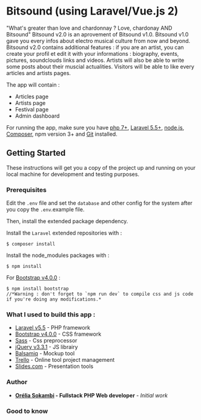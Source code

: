 # Bitsound (using Laravel/Vue.js 2) 

"What's greater than love and chardonnay ? Love, chardonay AND Bitsound" Bitsound v2.0 is an aprovement of Bitsound v1.0. Bitsound v1.0 gave you every infos about electro musical culture from now and beyond.
Bitsound v2.0 contains additional features : if you are an artist, you can create your profil et edit it with your informations : biography, events, pictures, soundclouds links and videos. Artists will also be able to write some posts about their muscial actualities. 
Visitors will be able to like every articles and artists pages.

The app will contain :
* Articles page
* Artists page
* Festival page
* Admin dashboard

For running the app, make sure you have [php 7+](http://php.net/downloads.php), [Laravel 5.5+](https://laravel.com/docs/5.5/installation), [node.js](https://nodejs.org/en/),  [Composer](https://getcomposer.org/download/), npm version 3+  and [Git](https://git-scm.com/) installed.

## Getting Started
These instructions will get you a copy of the project up and running on your local machine for development and testing purposes.

### Prerequisites
Edit the `.env` file and set the `database` and other config for the system after you copy the `.env`.example file.

Then, install the extended package dependency.

Install the `Laravel` extended repositories with : 
```
$ composer install
```

Install the node_modules packages with : 
```
$ npm install
```

For [Bootstrap v4.0.0](https://getbootstrap.com/) :
```
$ npm install bootstrap
//*Warning : don't forget to `npm run dev` to compile css and js code if you're doing any modifications.*
```


### What I used to build this app :
* [Laravel v5.5](https://laravel.com/docs/5.5/installationphp) - PHP framework
* [Bootstrap v4.0.0](https://getbootstrap.com/) - CSS framework
* [Sass](https://sass-lang.com/) - Css preprocessor
* [jQuery v3.3.1](https://jquery.com/) - JS librairy
* [Balsamiq](https://balsamiq.com/) - Mockup tool
* [Trello]() - Online tool project management
* [Slides.com]() - Presentation tools

### Author
* **[Orélia Sokambi]() - Fullstack PHP Web developer** - *Initial work*

### Good to know


